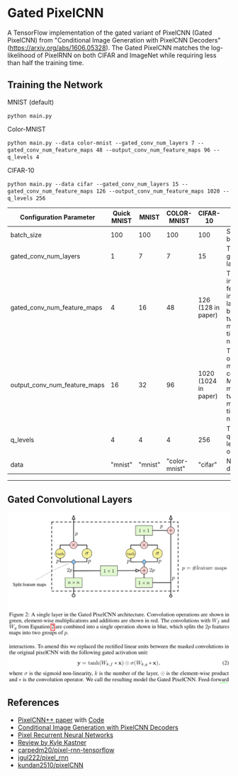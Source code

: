 # Gated PixelCNN
A TensorFlow implementation of the gated variant of PixelCNN (Gated PixelCNN) from "Conditional Image Generation with PixelCNN Decoders" (https://arxiv.org/abs/1606.05328). The Gated PixelCNN matches the log-likelihood of PixelRNN on both CIFAR and ImageNet while requiring less than half the training time.  

## Training the Network  

MNIST (default)  
```
python main.py
```
Color-MNIST
```
python main.py --data color-mnist --gated_conv_num_layers 7 --gated_conv_num_feature_maps 48 --output_conv_num_feature_maps 96 --q_levels 4
```
CIFAR-10
```
python main.py --data cifar --gated_conv_num_layers 15 --gated_conv_num_feature_maps 126 --output_conv_num_feature_maps 1020 --q_levels 256
```

Configuration Parameter | Quick MNIST | MNIST | COLOR-MNIST | CIFAR-10 | Description
--- | --- | --- | --- | --- | ---
batch_size | 100 | 100 | 100 | 100 | Size of a batch.
gated_conv_num_layers | 1 | 7 | 7 | 15 | The number of gated conv layers.
gated_conv_num_feature_maps | 4 | 16 | 48 | 126 (128 in paper) | The number of input / output feature maps in gated conv layers. Must be multiple of two, should be multiple of two times num_channels.
output_conv_num_feature_maps | 16 | 32 | 96 | 1020 (1024 in paper) | The number of output feature maps in output conv layers. Must be multiple of two, should be multiple of two times num_channels.
q_levels | 4 | 4 | 4 | 256 | The number of quantization levels in the output.
data | "mnist" | "mnist" | "color-mnist" | "cifar" | Name of dataset.

---  

## Gated Convolutional Layers  

![architecture](assets/gated_pixel_cnn_architecture.png)  

![activation_unit](assets/gated_activation_unit.png)  

## References
- [PixelCNN++ paper](https://openreview.net/pdf?id=BJrFC6ceg) with [Code](https://github.com/openai/pixel-cnn)  
- [Conditional Image Generation with PixelCNN Decoders](https://arxiv.org/abs/1606.05328)
- [Pixel Recurrent Neural Networks](https://arxiv.org/abs/1601.06759)
- [Review by Kyle Kastner](https://github.com/tensorflow/magenta/blob/master/magenta/reviews/pixelrnn.md)
- [carpedm20/pixel-rnn-tensorflow](https://github.com/carpedm20/pixel-rnn-tensorflow)
- [igul222/pixel_rnn](https://github.com/igul222/pixel_rnn)
- [kundan2510/pixelCNN](https://github.com/kundan2510/pixelCNN)
